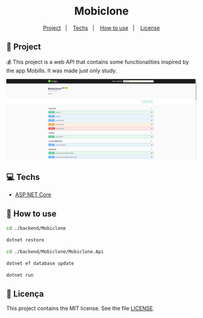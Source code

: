 <h1 align="center">
  Mobiclone
</h1>

<p align="center">
  <a href="#rocket-projeto">Project</a>&nbsp;&nbsp;&nbsp;|&nbsp;&nbsp;&nbsp;
  <a href="#computer-tecnologias">Techs</a>&nbsp;&nbsp;&nbsp;|&nbsp;&nbsp;&nbsp;
  <a href="#thinking-como-utilizar">How to use</a>&nbsp;&nbsp;&nbsp;|&nbsp;&nbsp;&nbsp;
  <a href="#memo-licença">License</a>
</p>

## :rocket: Project

:moneybag: This project is a web API that contains some functionalities inspired by the app Mobills. It was made just only study.

![Documentation](/.github/docs.png)

## :computer: Techs

- [ASP.NET Core](https://docs.microsoft.com/pt-br/aspnet/?view=aspnetcore-3.1#pivot=core)

## :thinking: How to use

````sh
cd ./backend/Mobiclone
````

````sh
dotnet restore
````

````sh
cd ./backend/Mobiclone/Mobiclone.Api
````

````sh
dotnet ef database update
````

````sh
dotnet run
````

## :memo: Licença

This project contains the MIT license. See the file [LICENSE](LICENSE).
